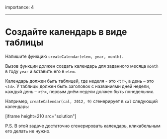 importance: 4

---

# Создайте календарь в виде таблицы

Напишите функцию `createCalendar(elem, year, month)`.

Вызов функции должен создать календарь для заданного месяца `month` в году `year` и вставить его в `elem`.

Календарь должен быть таблицей, где неделя - это `<tr>`, а день – это `<td>`. У таблицы должен быть заголовок с названиями дней недели, каждый день – `<th>`, первым днём недели должен быть понедельник.

Например, `createCalendar(cal, 2012, 9)` сгенерирует в `cal` следующий календарь:

[iframe height=210 src="solution"]

P.S. В этой задаче достаточно сгенерировать календарь, кликабельным его делать не нужно.

